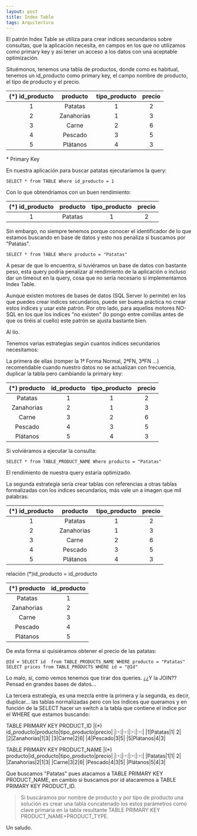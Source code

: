 ```yaml
---
layout: post
title: Index Table
tags: Arquitectura
---
```


El patrón Index Table se utiliza para crear indices secundarios sobre consultas, que la aplicación necesita, en campos en los que no utilizamos como primary key y así tener un acceso a los datos con una aceptable optimización.

Situémonos, tenemos una tabla de productos, donde como es habitual, tenemos un id_producto como primary key, el campo nombre de producto, el tipo de producto y el precio.

|(*) id_producto|producto|tipo_producto|precio|
|:-:|:-:|:-:|:-:|
|1|Patatas|1| 2|
|2|Zanahorias|1|3|
|3|Carne|2|6|
|4|Pescado|3|5|
|5|Plátanos|4|3|

\* Primary Key

En nuestra aplicación para buscar patatas ejecutaríamos la query:

    SELECT * from TABLE Where id_producto = 1

Con lo que obtendríamos con un buen rendimiento:

|(*) id_producto|producto|tipo_producto|precio|
|:-:|:-:|:-:|:-:|
|1|Patatas|1| 2|

Sin embargo, no siempre tenemos porque conocer el identificador de lo que estamos buscando en base de datos y esto nos penaliza si buscamos por "Patatas".

    SELECT * from TABLE Where producto = "Patatas"

A pesar de que lo encuentra, si tuviéramos un base de datos con bastante peso, esta query podría penalizar al rendimiento de la aplicación o incluso dar un timeout en la query, cosa que no sería necesario si implementamos Index Table.

Aunque existen motores de bases de datos (SQL Server lo permite) en los que puedes crear indices secundarios, puede ser buena práctica no crear estos indices y usar este patrón. Por otro lado, para aquellos motores NO-SQL en los que los indices "no existen" (lo pongo entre comillas antes de que os tiréis al cuello) este patrón se ajusta bastante bien.

Al lío.

Tenemos varias estrategias según cuantos índices secundarios necesitamos:

La primera de ellas (romper la 1ª Forma Normal, 2ªFN, 3ªFN ...) recomendable cuando nuestro datos no se actualizan con frecuencia, duplicar la tabla pero cambiando la primary key:

|(*) producto|id_producto|tipo_producto|precio|
|:-:|:-:|:-:|:-:|
|Patatas|1|1| 2|
|Zanahorias|2|1|3|
|Carne|3|2|6|
|Pescado|4|3|5|
|Plátanos|5|4|3|

Si volviéramos a ejecutar la consulta:

    SELECT * from TABLE_PRODUCT_NAME Where producto = "Patatas"

El rendimiento de nuestra query estaría optimizado.

La segunda estrategía sería crear tablas con referencias a otras tablas formalizadas con los indices secundarios, más vale un a imagen que mil palabras:

|(*) id_producto|producto|tipo_producto|precio|
|:-:|:-:|:-:|:-:|
|1|Patatas|1| 2|
|2|Zanahorias|1|3|
|3|Carne|2|6|
|4|Pescado|3|5|
|5|Plátanos|4|3|

relación (*)id_producto = id_producto

|(*) producto|id_producto|
|:-:|:-:|
|Patatas|1|
|Zanahorias|2|
|Carne|3|
|Pescado|4|
|Plátanos|5|

De esta forma si quisiéramos obtener el precio de las patatas:

    @Id = SELECT id  from TABLE_PRODUCTS_NAME WHERE producto = "Patatas"
    SELECT prices from TABLE_PRODUCTS WHERE id = "@Id"

Lo malo, sí, como vemos tenemos que tirar dos queries. ¿¿Y la JOIN?? Pensad en grandes bases de datos...

 La tercera estrategía, es una mezcla entre la primera y la segunda, es decir, duplicar... las tablas normalizadas pero con los índices que queramos y en función de la SELECT hacer un switch a la tabla que contiene el índice por el WHERE que estamos buscando:


TABLE PRIMARY KEY PRODUCT_ID
|(*) id_producto|producto|tipo_producto|precio|
|:-:|:-:|:-:|:-:|
|1|Patatas|1| 2|
|2|Zanahorias|1|3|
|3|Carne|2|6|
|4|Pescado|3|5|
|5|Plátanos|4|3|

TABLE PRIMARY KEY PRODUCT_NAME
|(*) producto|id_producto|tipo_producto|precio|
|:-:|:-:|:-:|:-:|
|Patatas|1|1| 2|
|Zanahorias|2|1|3|
|Carne|3|2|6|
|Pescado|4|3|5|
|Plátanos|5|4|3|

Que buscamos "Patatas" pues atacamos a TABLE PRIMARY KEY PRODUCT_NAME, en cambio si buscamos por id atacaremos a TABLE PRIMARY KEY PRODUCT_ID.

> Si buscáramos por nombre de producto y por tipo de producto una solución es crear una tabla concatenado los estos parámetros como clave primaria en la tabla resultante TABLE PRIMARY KEY PRODUCT_NAME+PRODUCT_TYPE.

Un saludo.
